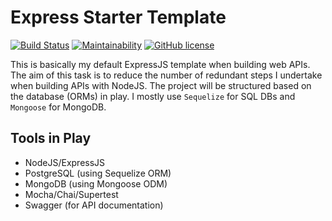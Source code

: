 # Express Starter Template

[![Build Status](https://travis-ci.org/meetKazuki/express-starter-template.svg?branch=develop)](https://travis-ci.org/meetKazuki/express-starter-template)
[![Maintainability](https://api.codeclimate.com/v1/badges/114847189bec093b096a/maintainability)](https://codeclimate.com/github/meetKazuki/express-starter-template/maintainability)
[![GitHub license](https://img.shields.io/github/license/meetKazuki/express-starter-template)](https://github.com/meetKazuki/express-starter-template/blob/develop/LICENSE)

This is basically my default ExpressJS template when building web APIs. The aim of this task is to reduce the number of redundant steps I undertake when building APIs with NodeJS. The project will be structured based on the database (ORMs) in play. I mostly use `Sequelize` for SQL DBs and `Mongoose` for MongoDB.


## Tools in Play

- NodeJS/ExpressJS
- PostgreSQL (using Sequelize ORM)
- MongoDB (using Mongoose ODM)
- Mocha/Chai/Supertest
- Swagger (for API documentation)
